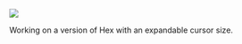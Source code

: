 ![](https://db-feed.s3.amazonaws.com/legacy/Screen_Shot_2019_09_29_at_2_10_46_PM-1569780695831.png)

Working on a version of Hex with an expandable cursor size.
